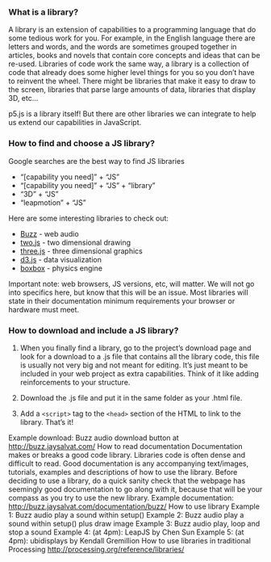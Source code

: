 ### What is a library?
A library is an extension of capabilities to a programming language that do some tedious work for you. For example, in the English language there are letters and words, and the words are sometimes grouped together in articles, books and novels that contain core concepts and ideas that can be re-used. Libraries of code work the same way, a library is a collection of code that already does some higher level things for you so you don’t have to reinvent the wheel. There might be libraries that make it easy to draw to the screen, libraries that parse large amounts of data, libraries that display 3D, etc...

p5.js is a library itself! But there are other libraries we can integrate to help us extend our capabilities in JavaScript.

### How to find and choose a JS library?
Google searches are the best way to find JS libraries
+ “[capability you need]” + “JS”
+ “[capability you need]” + “JS” + “library”
+ “3D” + “JS”
+ “leapmotion” + “JS”

Here are some interesting libraries to check out:
+ [Buzz](http://buzz.jaysalvat.com/) - web audio
+ [two.js](http://jonobr1.github.io/two.js) - two dimensional drawing
+ [three.js](http://threejs.org) - three dimensional graphics
+ [d3.js](http://d3js.org) - data visualization
+ [boxbox](http://incompl.github.io/boxbox) - physics engine

Important note: web browsers, JS versions, etc, will matter. We will not go into specifics here, but know that this will be an issue. Most libraries will state in their documentation minimum requirements your browser or hardware must meet.

### How to download and include a JS library?
1. When you finally find a library, go to the project’s download page and look for a download to a .js file that contains all the library code, this file is usually not very big and not meant for editing.  It’s just meant to be included in your web project as extra capabilities.  Think of it like adding reinforcements to your structure.

2. Download the .js file and put it in the same folder as your .html file.

3. Add a ```<script>``` tag to the ```<head>``` section of the HTML to link to the library. That’s it!



Example download: Buzz audio download button at http://buzz.jaysalvat.com/
How to read documentation
Documentation makes or breaks a good code library.  Libraries code is often dense and difficult to read.  Good documentation is any accompanying text/images, tutorials, examples and descriptions of how to use the library.  Before deciding to use a library, do a quick sanity check that the webpage has seemingly good documentation to go along with it, because that will be your compass as you try to use the new library.
Example documentation: http://buzz.jaysalvat.com/documentation/buzz/
How to use library
Example 1: Buzz audio play a sound within setup()
Example 2: Buzz audio play a sound within setup() plus draw image
Example 3: Buzz audio play, loop and stop a sound
Example 4: (at 4pm): LeapJS by Chen Sun
Example 5: (at 4pm): ubidisplays by Kendall Gremillion
How to use libraries in traditional Processing
http://processing.org/reference/libraries/
